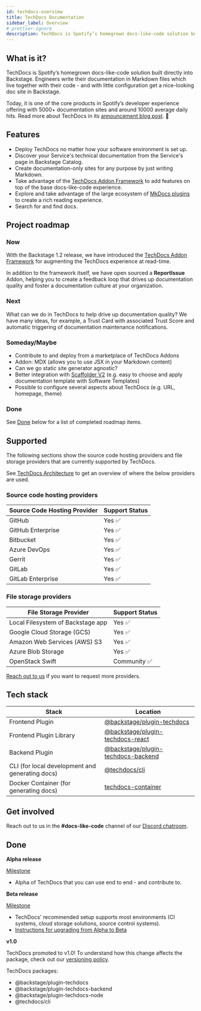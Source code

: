 ```yaml
---
id: techdocs-overview
title: TechDocs Documentation
sidebar_label: Overview
# prettier-ignore
description: TechDocs is Spotify’s homegrown docs-like-code solution built directly into Backstage
---
```


## What is it?

<!-- Intro, backstory, etc.: -->

TechDocs is Spotify’s homegrown docs-like-code solution built directly into Backstage. Engineers write their documentation in Markdown files which live together with their code - and with little configuration get a nice-looking doc site in Backstage.

Today, it is one of the core products in Spotify’s developer experience offering with 5000+ documentation sites and around 10000 average daily hits. Read more about TechDocs in its
[announcement blog post](https://backstage.io/blog/2020/09/08/announcing-tech-docs).
🎉

## Features

- Deploy TechDocs no matter how your software environment is set up.
- Discover your Service's technical documentation from the Service's page in Backstage Catalog.
- Create documentation-only sites for any purpose by just writing Markdown.
- Take advantage of the [TechDocs Addon Framework](addons.md) to add features on top of the base docs-like-code experience.
- Explore and take advantage of the large ecosystem of
  [MkDocs plugins](https://www.mkdocs.org/user-guide/plugins/) to create a rich reading experience.
- Search for and find docs.

## Project roadmap

### Now

With the Backstage 1.2 release, we have introduced the [TechDocs Addon Framework](https://backstage.io/blog/2022/05/13/techdocs-addon-framework) for augmenting the TechDocs experience at read-time.

In addition to the framework itself, we have open sourced a **ReportIssue** Addon, helping you to create a feedback loop that drives up documentation quality and foster a documentation culture at your organization.

### Next

What can we do in TechDocs to help drive up documentation quality? We have many ideas, for example, a Trust Card with associated Trust Score and automatic triggering of documentation maintenance notifications.

### Someday/Maybe

- Contribute to and deploy from a marketplace of TechDocs Addons
- Addon: MDX (allows you to use JSX in your Markdown content)
- Can we go static site generator agnostic?
- Better integration with
  [Scaffolder V2](https://github.com/backstage/backstage/issues/2771) (e.g. easy to choose and apply documentation template with Software Templates)
- Possible to configure several aspects about TechDocs (e.g. URL, homepage,
  theme)

### Done

See [Done](#done) below for a list of completed roadmap items.

## Supported

The following sections show the source code hosting providers and file storage providers that are currently supported by TechDocs.

See [TechDocs Architecture](architecture.md) to get an overview of where the below providers are used.

### Source code hosting providers

| Source Code Hosting Provider | Support Status |
| ---------------------------- | -------------- |
| GitHub                       | Yes ✅         |
| GitHub Enterprise            | Yes ✅         |
| Bitbucket                    | Yes ✅         |
| Azure DevOps                 | Yes ✅         |
| Gerrit                       | Yes ✅         |
| GitLab                       | Yes ✅         |
| GitLab Enterprise            | Yes ✅         |

### File storage providers

| File Storage Provider             | Support Status |
| --------------------------------- | -------------- |
| Local Filesystem of Backstage app | Yes ✅         |
| Google Cloud Storage (GCS)        | Yes ✅         |
| Amazon Web Services (AWS) S3      | Yes ✅         |
| Azure Blob Storage                | Yes ✅         |
| OpenStack Swift                   | Community ✅   |

[Reach out to us](#get-involved) if you want to request more providers.

## Tech stack

| Stack                                           | Location                                                      |
| ----------------------------------------------- | ------------------------------------------------------------- |
| Frontend Plugin                                 | [@backstage/plugin-techdocs][techdocs/frontend]               |
| Frontend Plugin Library                         | [@backstage/plugin-techdocs-react][techdocs/frontend-library] |
| Backend Plugin                                  | [@backstage/plugin-techdocs-backend][techdocs/backend]        |
| CLI (for local development and generating docs) | [@techdocs/cli][techdocs/cli]                                 |
| Docker Container (for generating docs)          | [techdocs-container][techdocs/container]                      |

[techdocs/frontend]: https://github.com/backstage/backstage/blob/master/plugins/techdocs
[techdocs/frontend-library]: https://github.com/backstage/backstage/blob/master/plugins/techdocs-react
[techdocs/backend]: https://github.com/backstage/backstage/blob/master/plugins/techdocs-backend
[techdocs/container]: https://github.com/backstage/techdocs-container
[techdocs/cli]: https://github.com/backstage/backstage/blob/master/packages/techdocs-cli

## Get involved

Reach out to us in the **#docs-like-code** channel of our
[Discord chatroom](https://github.com/backstage/backstage#community).

## Done

**Alpha release**

[Milestone](https://github.com/backstage/backstage/milestone/16)

- Alpha of TechDocs that you can use end to end - and contribute to.

**Beta release**

[Milestone](https://github.com/backstage/backstage/milestone/29)

- TechDocs' recommended setup supports most environments (CI systems, cloud
  storage solutions, source control systems).
- [Instructions for upgrading from Alpha to Beta](how-to-guides.md#how-to-migrate-from-techdocs-alpha-to-beta)

**v1.0**

TechDocs promoted to v1.0! To understand how this change affects the package, check out our [versioning policy](https://backstage.io/docs/overview/versioning-policy).

TechDocs packages:

- @backstage/plugin-techdocs
- @backstage/plugin-techdocs-backend
- @backstage/plugin-techdocs-node
- @techdocs/cli
